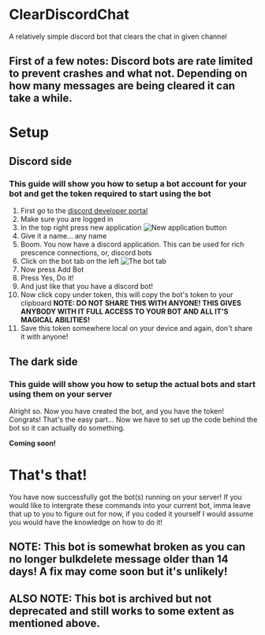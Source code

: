 # ClearDiscordChat
A relatively simple discord bot that clears the chat in given channel

## First of a few notes: Discord bots are rate limited to prevent crashes and what not. Depending on how many messages are being cleared it can take a while.
# Setup

## Discord side
### This guide will show you how to setup a bot account for your bot and get the token required to start using the bot

1. First go to the [discord developer portal](https://discord.com/developers/applications)
2. Make sure you are logged in
3. In the top right press new application
![New application button](BulkDeleteDiscord/images/new-application.png)
4. Give it a name... any name
5. Boom. You now have a discord application. This can be used for rich prescence connections, or, discord bots
6. Click on the bot tab on the left
![The bot tab](BulkDeleteDiscord/images/bot-tab.png)
7. Now press Add Bot
8. Press Yes, Do it!
9. And just like that you have a discord bot!
10. Now click copy under token, this will copy the bot's token to your clipboard **NOTE: DO NOT SHARE THIS WITH ANYONE! THIS GIVES ANYBODY WITH IT FULL ACCESS TO YOUR BOT AND ALL IT'S MAGICAL ABILITIES!**
11. Save this token somewhere local on your device and again, don't share it with anyone!

## The dark side
### This guide will show you how to setup the actual bots and start using them on your server

Alright so. Now you have created the bot, and you have the token! Congrats! That's the easy part...
Now we have to set up the code behind the bot so it can actually do something.

**Coming soon!**

# That's that!
You have now successfully got the bot(s) running on your server! If you would like to intergrate these commands into your current bot, imma leave that up to you to figure out for now, if you coded it yourself I would assume you would have the knowledge on how to do it! 

## NOTE: This bot is somewhat broken as you can no longer bulkdelete message older than 14 days! A fix may come soon but it's unlikely!
## ALSO NOTE: This bot is archived but not deprecated and still works to some extent as mentioned above.
